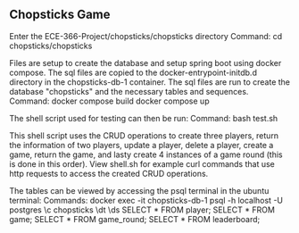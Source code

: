 Chopsticks Game
---------------------------------------------
Enter the ECE-366-Project/chopsticks/chopsticks directory
Command: 
    cd chopsticks/chopsticks

Files are setup to create the database and setup spring boot using docker compose. The sql files are copied to the docker-entrypoint-initdb.d directory in the chopsticks-db-1 container. The sql files are run to create the database "chopsticks" and the necessary tables and sequences.
Command: 
    docker compose build
    docker compose up

The shell script used for testing can then be run:
Command:
    bash test.sh

This shell script uses the CRUD operations to create three players, return the information of two players, update a player, delete a player, create a game, return the game, and lasty create 4 instances of a game round (this is done in this order). View shell.sh for example curl commands that use http requests to access the created CRUD operations.

The tables can be viewed by accessing the psql terminal in the ubuntu terminal:
Commands:
    docker exec -it chopsticks-db-1 psql -h localhost -U postgres
    \c chopsticks
    \dt
    \ds
    SELECT * FROM player;
    SELECT * FROM game;
    SELECT * FROM game_round;
    SELECT * FROM leaderboard;
